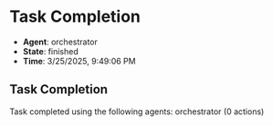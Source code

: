 # Task Completion

- **Agent**: orchestrator
- **State**: finished
- **Time**: 3/25/2025, 9:49:06 PM

## Task Completion

Task completed using the following agents: orchestrator (0 actions)

